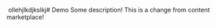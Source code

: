 <p>&nbsp;ollehjlkdjkslkj# Demo Some description! This is a change from content marketplace!&nbsp;</p>

<p>&nbsp;</p>
